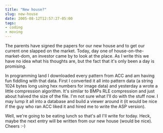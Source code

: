 ```yaml
---
title: "New house?"
slug: new-house
date: 2005-08-12T12:57:27-05:00
tags:
- coding
- moving
---
```

The parents have signed the papers for our new house and to get our current one slapped on the market. Today, day one of house-on-the-market-dom, an investor came by to look at the place. As I write this we have no idea what his thoughts are, but the fact that it's only been a day is promising.

In programming land I downloaded every pattern from ACC and am having fun fiddling with that data. First I converted it all into pattern data (a string 1024 bytes long using hex numbers for image data) and yesterday a wrote a little compression algorithm. It's similar to BMPs RLE compression and just about halved the size of the file. I'm not sure what I'll do with the stuff now. I may lump it all into a database and build a viewer around it (it would be nice if the guy who ran ACC liked it and hired me to write the ASP version).

Well, we're going to be eating lunch so that's all I'll write for today. Heck, maybe the next entry will be written from our new house (would be nice). Cheers :-)

